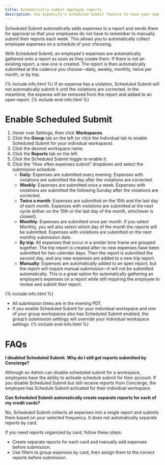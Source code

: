 ```yaml
---
title: Automatically submit employee reports
description: Use Expensify's Scheduled Submit feature to have your employees' expenses submitted automatically for them
---
```

<div id="expensify-classic" markdown="1">

Scheduled Submit automatically adds expenses to a report and sends them for approval so that your employees do not have to remember to manually submit their reports each week. This allows you to automatically collect employee expenses on a schedule of your choosing.

With Scheduled Submit, an employee's expenses are automatically gathered onto a report as soon as they create them. If there is not an existing report, a new one is created. The report is then automatically submitted at the cadence you choose—daily, weekly, monthly, twice per month, or by trip. 

{% include info.html %}
If an expense has a violation, Scheduled Submit will not automatically submit it until the violations are corrected. In the meantime, the expense will be removed from the report and added to an open report. 
{% include end-info.html %}

# Enable Scheduled Submit

1. Hover over Settings, then click **Workspaces**.
2. Click the **Group** tab on the left (or click the Individual tab to enable Scheduled Submit for your individual workspace).  
3. Click the desired workspace name. 
4. Click the **Reports** tab on the left. 
5. Click the Scheduled Submit toggle to enable it. 
6. Click the “How often expenses submit” dropdown and select the submission schedule:
   - **Daily**: Expenses are submitted every evening. Expenses with violations are submitted the day after the violations are corrected.
   - **Weekly**: Expenses are submitted once a week. Expenses with violations are submitted the following Sunday after the violations are corrected. 
   - **Twice a month**: Expenses are submitted on the 15th and the last day of each month. Expenses with violations are submitted at the next cycle (either on the 15th or the last day of the month, whichever is closest).
   - **Monthly**: Expenses are submitted once per month. If you select Monthly, you will also select which day of the month the reports will be submitted. Expenses with violations are submitted on the next monthly submission date. 
   - **By trip**: All expenses that occur in a similar time frame are grouped together. The trip report is created after no new expenses have been submitted for two calendar days. Then the report is submitted the second day, and any new expenses are added to a new trip report. 
   - **Manually**: Expenses are automatically added to an open report, but the report will require manual submission—it will not be submitted automatically. This is a great option for automatically gathering an employee’s expenses on a report while still requiring the employee to review and submit their report.

{% include info.html %}
- All submission times are in the evening PDT. 
- If you enable Scheduled Submit for your individual workspace and one of your group workspaces also has Scheduled Submit enabled, the group’s submission settings will override your individual workspace settings. 
{% include end-info.html %}

# FAQs

**I disabled Scheduled Submit. Why do I still get reports submitted by Concierge?**

Although an Admin can disable scheduled submit for a workspace, employees have the ability to activate schedule submit for their account. If you disable Scheduled Submit but still receive reports from Concierge, the employee has Schedule Submit activated for their individual workspace. 

**Can Scheduled Submit automatically create separate reports for each of my credit cards?** 

No, Scheduled Submit collects all expenses into a single report and submits them based on your selected frequency. It does not automatically separate reports by card.

If you need reports organized by card, follow these steps:

- Create separate reports for each card and manually add expenses before submission.
- Use filters to group expenses by card, then assign them to the correct reports before submission.

</div>
